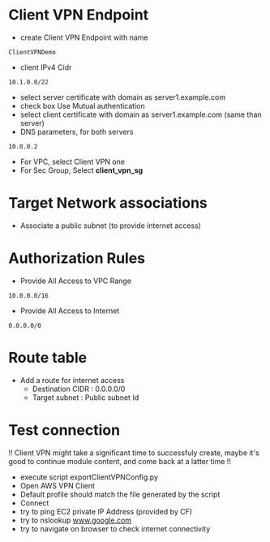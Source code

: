 # Client VPN Endpoint

* create Client VPN Endpoint with name

```
ClientVPNDemo
```

* client IPv4 Cidr

```
10.1.0.0/22
```

* select server certificate with domain as server1.example.com
* check box Use Mutual authentication
* select client certificate with domain as server1.example.com (same than server)
* DNS parameters, for both servers

```
10.0.0.2
```

* For VPC, select Client VPN one
* For Sec Group, Select **client_vpn_sg**

# Target Network associations

* Associate a public subnet (to provide internet access)

# Authorization Rules

* Provide All Access to VPC Range

```
10.0.0.0/16
```

* Provide All Access to Internet

```
0.0.0.0/0
```

# Route table

* Add a route  for internet access
  * Destination CIDR : 0.0.0.0/0
  * Target subnet : Public subnet Id

# Test connection

!!  Client VPN might take a significant time to successfuly create, maybe it's good to continue module content, and come back at a latter time !!

* execute script exportClientVPNConfig.py
* Open AWS VPN Client
* Default profile should match the file generated by the script
* Connect
* try to ping EC2 private IP Address (provided by CF)
* try to nslookup www.google.com
* try to navigate on browser to check internet connectivity